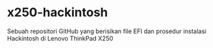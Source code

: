 # x250-hackintosh
Sebuah repositori GitHub yang berisikan file EFI dan prosedur instalasi Hackintosh di Lenovo ThinkPad X250
